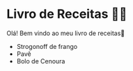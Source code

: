 # Livro de Receitas :man_cook:

Olá! Bem vindo ao meu livro de receitas:wave:

- Strogonoff de frango
- Pavê
- Bolo de Cenoura
